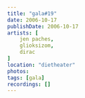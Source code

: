 ```yaml
---
title: "gala#19"
date: 2006-10-17
publishDate: 2006-10-17
artists: [
    jen paches,
    glioksizom,
    dirac
]
location: "dietheater"
photos:
tags: [gala]
recordings: []
---
```

